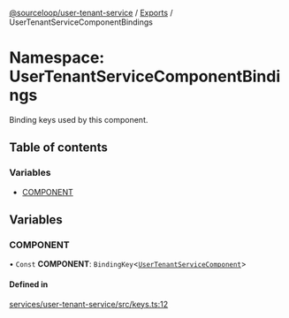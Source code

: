 [@sourceloop/user-tenant-service](../README.md) / [Exports](../modules.md) / UserTenantServiceComponentBindings

# Namespace: UserTenantServiceComponentBindings

Binding keys used by this component.

## Table of contents

### Variables

- [COMPONENT](UserTenantServiceComponentBindings.md#component)

## Variables

### COMPONENT

• `Const` **COMPONENT**: `BindingKey`<[`UserTenantServiceComponent`](../classes/UserTenantServiceComponent.md)\>

#### Defined in

[services/user-tenant-service/src/keys.ts:12](https://github.com/codeweb05/repo1/blob/ea19add/services/user-tenant-service/src/keys.ts#L12)
